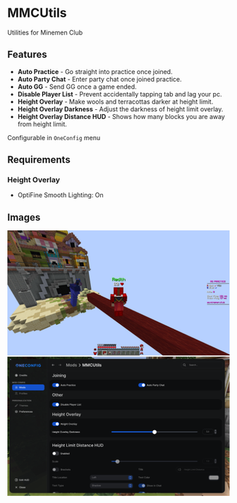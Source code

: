 # MMCUtils
Utilities for Minemen Club

## Features
- **Auto Practice** - Go straight into practice once joined.
- **Auto Party Chat** - Enter party chat once joined practice.
- **Auto GG** - Send GG once a game ended.
- **Disable Player List** - Prevent accidentally tapping tab and lag your pc.
- **Height Overlay** - Make wools and terracottas darker at height limit.
- **Height Overlay Darkness** - Adjust the darkness of height limit overlay.
- **Height Overlay Distance HUD** - Shows how many blocks you are away from height limit.

Configurable in `OneConfig` menu

## Requirements
### Height Overlay
- OptiFine Smooth Lighting: On

## Images
![height-limit.png](images/height-limit.png)
![settings-page.png](images/settings-page.png)
